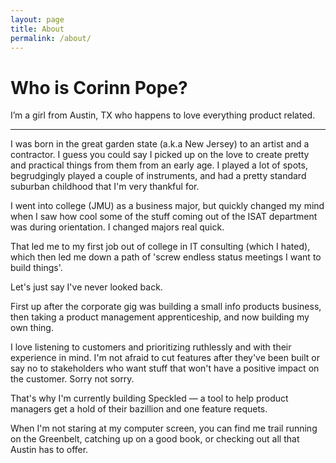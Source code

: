 ```yaml
---
layout: page
title: About
permalink: /about/
---
```


# Who is Corinn Pope?

I’m a girl from Austin, TX who happens to love everything product related.  

---

I was born in the great garden state (a.k.a New Jersey) to an artist and a contractor. I guess you could say I picked up on the love to create pretty and practical things from them from an early age. I played a lot of spots, begrudgingly played a couple of instruments, and had a pretty standard suburban childhood that I'm very thankful for.

I went into college (JMU) as a business major, but quickly changed my mind when I saw how cool some of the stuff coming out of the ISAT department was during orientation. I changed majors real quick. 

That led me to my first job out of college in IT consulting (which I hated), which then led me down a path of 'screw endless status meetings I want to build things'.

Let's just say I've never looked back. 

First up after the corporate gig was building a small info products business, then taking a product management apprenticeship, and now building my own thing. 

I love listening to customers and prioritizing ruthlessly and with their experience in mind. I'm not afraid to cut features after they've been built or say no to stakeholders who want stuff that won't have a positive impact on the customer. Sorry not sorry. 

That's why I'm currently building Speckled — a tool to help product managers get a hold of their bazillion and one feature requets. 

When I'm not staring at my computer screen, you can find me trail running on the Greenbelt, catching up on a good book, or checking out all that Austin has to offer. 